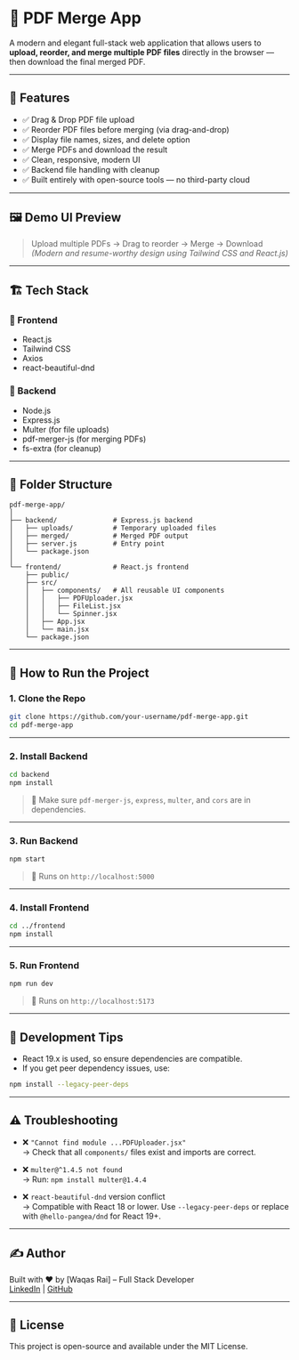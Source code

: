 
# 📄 PDF Merge App

A modern and elegant full-stack web application that allows users to **upload, reorder, and merge multiple PDF files** directly in the browser — then download the final merged PDF.

---

## 🌟 Features

- ✅ Drag & Drop PDF file upload
- ✅ Reorder PDF files before merging (via drag-and-drop)
- ✅ Display file names, sizes, and delete option
- ✅ Merge PDFs and download the result
- ✅ Clean, responsive, modern UI
- ✅ Backend file handling with cleanup
- ✅ Built entirely with open-source tools — no third-party cloud

---

## 🖼️ Demo UI Preview

> Upload multiple PDFs → Drag to reorder → Merge → Download  
> *(Modern and resume-worthy design using Tailwind CSS and React.js)*

---

## 🏗️ Tech Stack

### 🔹 Frontend
- React.js
- Tailwind CSS
- Axios
- react-beautiful-dnd

### 🔸 Backend
- Node.js
- Express.js
- Multer (for file uploads)
- pdf-merger-js (for merging PDFs)
- fs-extra (for cleanup)

---

## 📁 Folder Structure

```
pdf-merge-app/
│
├── backend/              # Express.js backend
│   ├── uploads/          # Temporary uploaded files
│   ├── merged/           # Merged PDF output
│   ├── server.js         # Entry point
│   └── package.json
│
└── frontend/             # React.js frontend
    ├── public/
    ├── src/
    │   ├── components/   # All reusable UI components
    │   │   ├── PDFUploader.jsx
    │   │   ├── FileList.jsx
    │   │   └── Spinner.jsx
    │   ├── App.jsx
    │   └── main.jsx
    └── package.json
```

---

## 🚀 How to Run the Project

### 1. Clone the Repo

```bash
git clone https://github.com/your-username/pdf-merge-app.git
cd pdf-merge-app
```

---

### 2. Install Backend

```bash
cd backend
npm install
```

> 📌 Make sure `pdf-merger-js`, `express`, `multer`, and `cors` are in dependencies.

---

### 3. Run Backend

```bash
npm start
```

> 📌 Runs on `http://localhost:5000`

---

### 4. Install Frontend

```bash
cd ../frontend
npm install
```

---

### 5. Run Frontend

```bash
npm run dev
```

> 📌 Runs on `http://localhost:5173`

---

## 🧪 Development Tips

- React 19.x is used, so ensure dependencies are compatible.
- If you get peer dependency issues, use:

```bash
npm install --legacy-peer-deps
```

---

## ⚠️ Troubleshooting

- ❌ `"Cannot find module ...PDFUploader.jsx"`  
  → Check that all `components/` files exist and imports are correct.

- ❌ `multer@^1.4.5 not found`  
  → Run: `npm install multer@1.4.4`

- ❌ `react-beautiful-dnd` version conflict  
  → Compatible with React 18 or lower. Use `--legacy-peer-deps` or replace with `@hello-pangea/dnd` for React 19+.

---

## ✍️ Author

Built with ❤️ by [Waqas Rai] – Full Stack Developer  
[LinkedIn](https://www.linkedin.com/in/waqas-rai/) | [GitHub](https://github.com/yourusername)

---

## 📄 License

This project is open-source and available under the MIT License.
